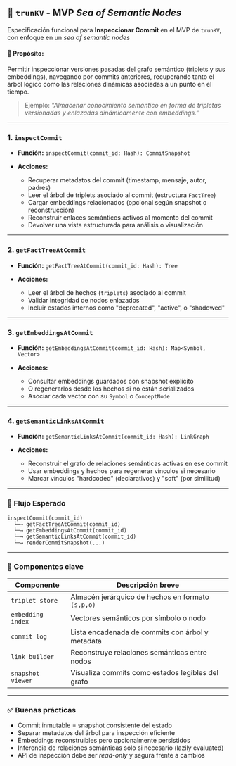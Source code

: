 ## 🧠 `trunKV` - MVP *Sea of Semantic Nodes*

Especificación funcional para **Inspeccionar Commit** en el MVP de `trunKV`, con enfoque en un *sea of semantic nodes*

#### 🎯 Propósito:

Permitir inspeccionar versiones pasadas del grafo semántico (triplets y sus embeddings), navegando por commits anteriores, recuperando tanto el árbol lógico como las relaciones dinámicas asociadas a un punto en el tiempo.

> Ejemplo: *"Almacenar conocimiento semántico en forma de tripletas versionadas y enlazadas dinámicamente con embeddings."*

---

### 1. **`inspectCommit`**

* **Función:** `inspectCommit(commit_id: Hash): CommitSnapshot`
* **Acciones:**

  * Recuperar metadatos del commit (timestamp, mensaje, autor, padres)
  * Leer el árbol de triplets asociado al commit (estructura `FactTree`)
  * Cargar embeddings relacionados (opcional según snapshot o reconstrucción)
  * Reconstruir enlaces semánticos activos al momento del commit
  * Devolver una vista estructurada para análisis o visualización

---

### 2. **`getFactTreeAtCommit`**

* **Función:** `getFactTreeAtCommit(commit_id: Hash): Tree`
* **Acciones:**

  * Leer el árbol de hechos (`triplets`) asociado al commit
  * Validar integridad de nodos enlazados
  * Incluir estados internos como "deprecated", "active", o "shadowed"

---

### 3. **`getEmbeddingsAtCommit`**

* **Función:** `getEmbeddingsAtCommit(commit_id: Hash): Map<Symbol, Vector>`
* **Acciones:**

  * Consultar embeddings guardados con snapshot explícito
  * O regenerarlos desde los hechos si no están serializados
  * Asociar cada vector con su `Symbol` o `ConceptNode`

---

### 4. **`getSemanticLinksAtCommit`**

* **Función:** `getSemanticLinksAtCommit(commit_id: Hash): LinkGraph`
* **Acciones:**

  * Reconstruir el grafo de relaciones semánticas activas en ese commit
  * Usar embeddings y hechos para regenerar vínculos si necesario
  * Marcar vínculos "hardcoded" (declarativos) y "soft" (por similitud)

---

### 🔁 Flujo Esperado

```text
inspectCommit(commit_id)
  └─→ getFactTreeAtCommit(commit_id)
  └─→ getEmbeddingsAtCommit(commit_id)
  └─→ getSemanticLinksAtCommit(commit_id)
  └─→ renderCommitSnapshot(...)
```

---

### 🧩 Componentes clave

| Componente        | Descripción breve                                 |
| ----------------- | ------------------------------------------------- |
| `triplet store`   | Almacén jerárquico de hechos en formato `(s,p,o)` |
| `embedding index` | Vectores semánticos por símbolo o nodo            |
| `commit log`      | Lista encadenada de commits con árbol y metadata  |
| `link builder`    | Reconstruye relaciones semánticas entre nodos     |
| `snapshot viewer` | Visualiza commits como estados legibles del grafo |

---

### ✅ Buenas prácticas

* Commit inmutable = snapshot consistente del estado
* Separar metadatos del árbol para inspección eficiente
* Embeddings reconstruibles pero opcionalmente persistidos
* Inferencia de relaciones semánticas solo si necesario (lazily evaluated)
* API de inspección debe ser *read-only* y segura frente a cambios
